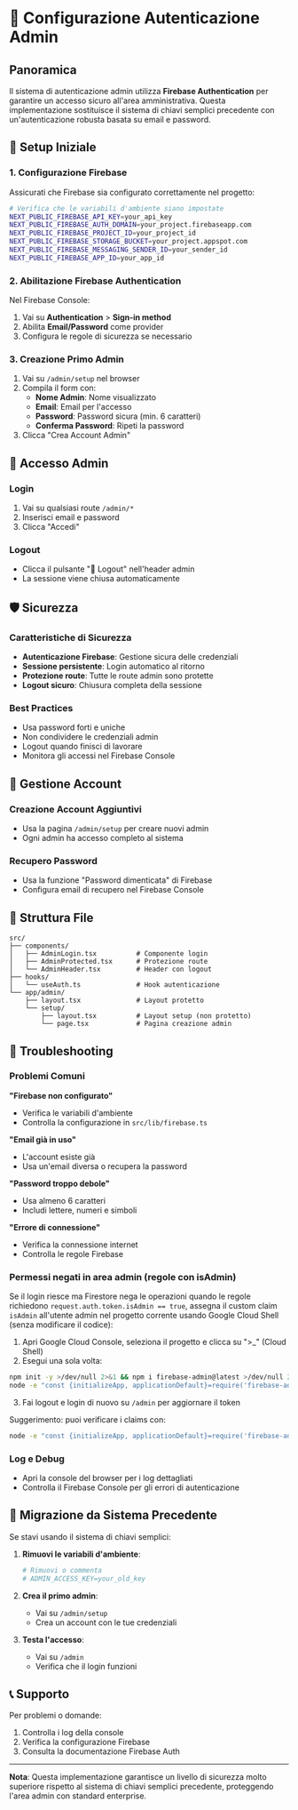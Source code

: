 # 🔐 Configurazione Autenticazione Admin

## Panoramica

Il sistema di autenticazione admin utilizza **Firebase Authentication** per garantire un accesso sicuro all'area amministrativa. Questa implementazione sostituisce il sistema di chiavi semplici precedente con un'autenticazione robusta basata su email e password.

## 🚀 Setup Iniziale

### 1. Configurazione Firebase

Assicurati che Firebase sia configurato correttamente nel progetto:

```bash
# Verifica che le variabili d'ambiente siano impostate
NEXT_PUBLIC_FIREBASE_API_KEY=your_api_key
NEXT_PUBLIC_FIREBASE_AUTH_DOMAIN=your_project.firebaseapp.com
NEXT_PUBLIC_FIREBASE_PROJECT_ID=your_project_id
NEXT_PUBLIC_FIREBASE_STORAGE_BUCKET=your_project.appspot.com
NEXT_PUBLIC_FIREBASE_MESSAGING_SENDER_ID=your_sender_id
NEXT_PUBLIC_FIREBASE_APP_ID=your_app_id
```

### 2. Abilitazione Firebase Authentication

Nel Firebase Console:
1. Vai su **Authentication** > **Sign-in method**
2. Abilita **Email/Password** come provider
3. Configura le regole di sicurezza se necessario

### 3. Creazione Primo Admin

1. Vai su `/admin/setup` nel browser
2. Compila il form con:
   - **Nome Admin**: Nome visualizzato
   - **Email**: Email per l'accesso
   - **Password**: Password sicura (min. 6 caratteri)
   - **Conferma Password**: Ripeti la password
3. Clicca "Crea Account Admin"

## 🔑 Accesso Admin

### Login
1. Vai su qualsiasi route `/admin/*`
2. Inserisci email e password
3. Clicca "Accedi"

### Logout
- Clicca il pulsante "🚪 Logout" nell'header admin
- La sessione viene chiusa automaticamente

## 🛡️ Sicurezza

### Caratteristiche di Sicurezza
- **Autenticazione Firebase**: Gestione sicura delle credenziali
- **Sessione persistente**: Login automatico al ritorno
- **Protezione route**: Tutte le route admin sono protette
- **Logout sicuro**: Chiusura completa della sessione

### Best Practices
- Usa password forti e uniche
- Non condividere le credenziali admin
- Logout quando finisci di lavorare
- Monitora gli accessi nel Firebase Console

## 🔧 Gestione Account

### Creazione Account Aggiuntivi
- Usa la pagina `/admin/setup` per creare nuovi admin
- Ogni admin ha accesso completo al sistema

### Recupero Password
- Usa la funzione "Password dimenticata" di Firebase
- Configura email di recupero nel Firebase Console

## 📁 Struttura File

```
src/
├── components/
│   ├── AdminLogin.tsx          # Componente login
│   ├── AdminProtected.tsx      # Protezione route
│   └── AdminHeader.tsx         # Header con logout
├── hooks/
│   └── useAuth.ts              # Hook autenticazione
└── app/admin/
    ├── layout.tsx              # Layout protetto
    └── setup/
        ├── layout.tsx          # Layout setup (non protetto)
        └── page.tsx            # Pagina creazione admin
```

## 🚨 Troubleshooting

### Problemi Comuni

**"Firebase non configurato"**
- Verifica le variabili d'ambiente
- Controlla la configurazione in `src/lib/firebase.ts`

**"Email già in uso"**
- L'account esiste già
- Usa un'email diversa o recupera la password

**"Password troppo debole"**
- Usa almeno 6 caratteri
- Includi lettere, numeri e simboli

**"Errore di connessione"**
- Verifica la connessione internet
- Controlla le regole Firebase

### Permessi negati in area admin (regole con isAdmin)

Se il login riesce ma Firestore nega le operazioni quando le regole richiedono `request.auth.token.isAdmin == true`, assegna il custom claim `isAdmin` all'utente admin nel progetto corrente usando Google Cloud Shell (senza modificare il codice):

1. Apri Google Cloud Console, seleziona il progetto e clicca su ">_" (Cloud Shell)
2. Esegui una sola volta:

```bash
npm init -y >/dev/null 2>&1 && npm i firebase-admin@latest >/dev/null 2>&1 && \
node -e "const {initializeApp, applicationDefault}=require('firebase-admin/app'); const {getAuth}=require('firebase-admin/auth'); initializeApp({credential: applicationDefault(), projectId:'YOUR_PROJECT_ID'}); getAuth().setCustomUserClaims('UID_UTENTE_ADMIN',{isAdmin:true}).then(()=>console.log('✅ isAdmin assegnato')).catch(console.error)"
```

3. Fai logout e login di nuovo su `/admin` per aggiornare il token

Suggerimento: puoi verificare i claims con:

```bash
node -e "const {initializeApp, applicationDefault}=require('firebase-admin/app'); const {getAuth}=require('firebase-admin/auth'); initializeApp({credential: applicationDefault(), projectId:'YOUR_PROJECT_ID'}); getAuth().getUser('UID_UTENTE_ADMIN').then(u=>console.log(u.customClaims)).catch(console.error)"
```

### Log e Debug
- Apri la console del browser per i log dettagliati
- Controlla il Firebase Console per gli errori di autenticazione

## 🔄 Migrazione da Sistema Precedente

Se stavi usando il sistema di chiavi semplici:

1. **Rimuovi le variabili d'ambiente**:
   ```bash
   # Rimuovi o commenta
   # ADMIN_ACCESS_KEY=your_old_key
   ```

2. **Crea il primo admin**:
   - Vai su `/admin/setup`
   - Crea un account con le tue credenziali

3. **Testa l'accesso**:
   - Vai su `/admin`
   - Verifica che il login funzioni

## 📞 Supporto

Per problemi o domande:
1. Controlla i log della console
2. Verifica la configurazione Firebase
3. Consulta la documentazione Firebase Auth

---

**Nota**: Questa implementazione garantisce un livello di sicurezza molto superiore rispetto al sistema di chiavi semplici precedente, proteggendo l'area admin con standard enterprise.
